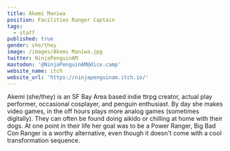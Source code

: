 ```yaml
---
title: Akemi Maniwa
position: Facilities Ranger Captain
tags:
  - staff
published: true
gender: she/they
image: /images/Akemi Maniwa.jpg
twitter: NinjaPenguinAM
mastodon: '@NinjaPenguinAM@dice.camp'
website_name: itch
website_url: 'https://ninjapenguinam.itch.io/'
---
```


Akemi (she/they) is an SF Bay Area based indie ttrpg creator, actual play performer, occasional cosplayer, and penguin enthusiast. By day she makes video games, in the off hours plays more analog games (sometimes digitally). They can often be found doing aikido or chilling at home with their dogs. At one point in their life her goal was to be a Power Ranger, Big Bad Con Ranger is a worthy alternative, even though it doesn't come with a cool transformation sequence.
